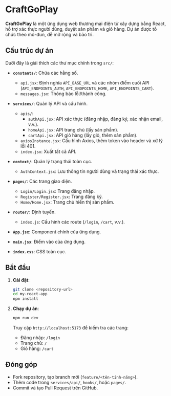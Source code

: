 # CraftGoPlay

**CraftGoPlay** là một ứng dụng web thương mại điện tử xây dựng bằng React, hỗ trợ xác thực người dùng, duyệt sản phẩm và giỏ hàng. Dự án được tổ chức theo mô-đun, dễ mở rộng và bảo trì.

## Cấu trúc dự án

Dưới đây là giải thích các thư mục chính trong `src/`:

- **`constants/`**: Chứa các hằng số.

  - `api.jsx`: Định nghĩa `API_BASE_URL` và các nhóm điểm cuối API (`API_ENDPOINTS_AUTH`, `API_ENDPOINTS_HOME`, `API_ENDPOINTS_CART`).
  - `messages.jsx`: Thông báo lỗi/thành công.

- **`services/`**: Quản lý API và cấu hình.

  - `apis/`:
    - `authApi.jsx`: API xác thực (đăng nhập, đăng ký, xác nhận email, v.v.).
    - `homeApi.jsx`: API trang chủ (lấy sản phẩm).
    - `cartApi.jsx`: API giỏ hàng (lấy giỏ, thêm sản phẩm).
  - `axiosInstance.jsx`: Cấu hình Axios, thêm token vào header và xử lý lỗi 401.
  - `index.jsx`: Xuất tất cả API.

- **`context/`**: Quản lý trạng thái toàn cục.

  - `AuthContext.jsx`: Lưu thông tin người dùng và trạng thái xác thực.

- **`pages/`**: Các trang giao diện.

  - `Login/Login.jsx`: Trang đăng nhập.
  - `Register/Register.jsx`: Trang đăng ký.
  - `Home/Home.jsx`: Trang chủ hiển thị sản phẩm.

- **`router/`**: Định tuyến.

  - `index.js`: Cấu hình các route (`/login`, `/cart`, v.v.).

- **`App.jsx`**: Component chính của ứng dụng.
- **`main.jsx`**: Điểm vào của ứng dụng.
- **`index.css`**: CSS toàn cục.

## Bắt đầu

1. **Cài đặt**:

   ```bash
   git clone <repository-url>
   cd my-react-app
   npm install
   ```

2. **Chạy dự án**:
   ```bash
   npm run dev
   ```
   Truy cập `http://localhost:5173` để kiểm tra các trang:
   - Đăng nhập: `/login`
   - Trang chủ: `/`
   - Giỏ hàng: `/cart`

## Đóng góp

- Fork repository, tạo branch mới (`feature/<tên-tính-năng>`).
- Thêm code trong `services/api/`, `hooks/`, hoặc `pages/`.
- Commit và tạo Pull Request trên GitHub.
